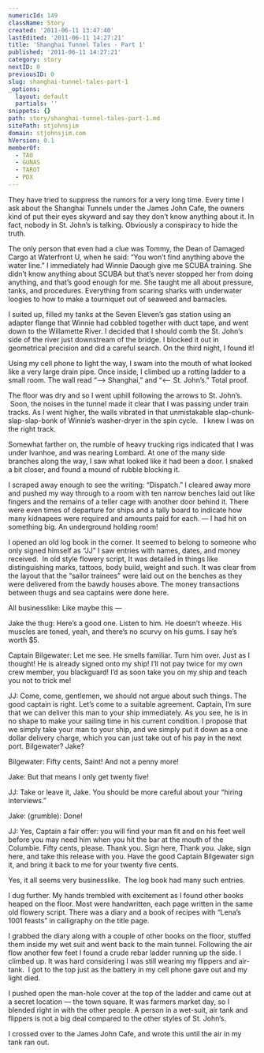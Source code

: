 ```yaml
---
numericId: 149
className: Story
created: '2011-06-11 13:47:40'
lastEdited: '2011-06-11 14:27:21'
title: 'Shanghai Tunnel Tales - Part 1'
published: '2011-06-11 14:27:21'
category: story
nextID: 0
previousID: 0
slug: shanghai-tunnel-tales-part-1
_options:
  layout: default
  partials: ''
snippets: {}
path: story/shanghai-tunnel-tales-part-1.md
sitePath: stjohnsjim
domain: stjohnsjim.com
hVersion: 0.1
memberOf:
  - TAO
  - GUNAS
  - TAROT
  - PDX
---
```


They have tried to suppress the rumors for a very long time. Every time I ask about the Shanghai Tunnels under the James John Cafe, the owners kind of put their eyes skyward and say they don&rsquo;t know anything about it. In fact, nobody in St. John&rsquo;s is talking. Obviously a conspiracy to hide the truth.

The only person that even had a clue was Tommy, the Dean of Damaged Cargo at Waterfront U, when he said: &ldquo;You won&rsquo;t find anything above the water line.&rdquo; I immediately had Winnie Daough give me SCUBA training. She didn&rsquo;t know anything about SCUBA but that&rsquo;s never stopped her from doing anything, and that&rsquo;s good enough for me. She taught me all about pressure, tanks, and procedures. Everything from scaring sharks with underwater loogies to how to make a tourniquet out of seaweed and barnacles.

I suited up, filled my tanks at the Seven Eleven&rsquo;s gas station using an adapter flange that Winnie had cobbled together with duct tape, and went down to the Willamette River. I decided that I should comb the St. John&rsquo;s side of the river just downstream of the bridge. I blocked it out in geometrical precision and did a careful search. On the third night, I found it!

Using my cell phone to light the way, I swam into the mouth of what looked like a very large drain pipe. Once inside, I climbed up a rotting ladder to a small room. The wall read &ldquo;&mdash;&gt; Shanghai,&rdquo; and &ldquo;&lt;&mdash; St. John&rsquo;s.&rdquo; Total proof.

The floor was dry and so I went uphill following the arrows to St. John&rsquo;s. &nbsp;Soon, the noises in the tunnel made it clear that I was passing under train tracks. As I went higher, the walls vibrated in that unmistakable slap-chunk-slap-slap-bonk of Winnie&rsquo;s washer-dryer in the spin cycle. &nbsp; I knew I was on the right track.

Somewhat farther on, the rumble of heavy trucking rigs indicated that I was under Ivanhoe, and was nearing Lombard. At one of the many side branches along the way, I saw what looked like it had been a door. I snaked a bit closer, and found a mound of rubble blocking it.

I scraped away enough to see the writing: &ldquo;Dispatch.&rdquo; I cleared away more and pushed my way through to a room with ten narrow benches laid out like fingers and the remains of a teller cage with another door behind it. There were even times of departure for ships and a tally board to indicate how many kidnapees were required and amounts paid for each. &mdash; I had hit on something big. An underground holding room!

I opened an old log book in the corner. It seemed to belong to someone who only signed himself as &ldquo;JJ&rdquo; I saw entries with names, dates, and money received. &nbsp;In old style flowery script, It was detailed in things like distinguishing marks, tattoos, body build, weight and such. It was clear from the layout that the &ldquo;sailor trainees&rdquo; were laid out on the benches as they were delivered from the bawdy houses above. The money transactions between thugs and sea captains were done here.

All businesslike: Like maybe this &mdash;

Jake the thug: Here&rsquo;s a good one. Listen to him. He doesn&rsquo;t wheeze. His muscles are toned, yeah, and there&rsquo;s no scurvy on his gums. I say he&rsquo;s worth $5.

Captain Bilgewater: Let me see. He smells familiar. Turn him over. Just as I thought! He is already signed onto my ship! I&rsquo;ll not pay twice for my own crew member, you blackguard! I&rsquo;d as soon take you on my ship and teach you not to trick me!

JJ: Come, come, gentlemen, we should not argue about such things. The good captain is right. Let&rsquo;s come to a suitable agreement. Captain, I&rsquo;m sure that we can deliver this man to your ship immediately. As you see, he is in no shape to make your sailing time in his current condition. I propose that we simply take your man to your ship, and we simply put it down as a one dollar delivery charge, which you can just take out of his pay in the next port. Bilgewater? Jake?

Bilgewater: Fifty cents, Saint! And not a penny more!

Jake: But that means I only get twenty five!

JJ: Take or leave it, Jake. You should be more careful about your &ldquo;hiring interviews.&rdquo;

Jake: (grumble): Done!

JJ: Yes, Captain a fair offer: you will find your man fit and on his feet well before you may need him when you hit the bar at the mouth of the Columbie. Fifty cents, please. Thank you. Sign here, Thank you. Jake, sign here, and take this release with you. Have the good Captain Bilgewater sign it, and bring it back to me for your twenty five cents.

Yes, it all seems very businesslike. &nbsp;The log book had many such entries.

I dug further. My hands trembled with excitement as I found other books heaped on the floor. Most were handwritten, each page written in the same old flowery script. There was a diary and a book of recipes with &ldquo;Lena&rsquo;s 1001 feasts&rdquo; in calligraphy on the title page.

I grabbed the diary along with a couple of other books on the floor, stuffed them inside my wet suit and went back to the main tunnel. Following the air flow another few feet I found a crude rebar ladder running up the side. I climbed up. It was hard considering I was still wearing my flippers and air-tank. &nbsp;I got to the top just as the battery in my cell phone gave out and my light died.

I pushed open the man-hole cover at the top of the ladder and came out at a secret location &mdash; the town square. It was farmers market day, so I blended right in with the other people. A person in a wet-suit, air tank and flippers is not a big deal compared to the other styles of St. John&rsquo;s.

I crossed over to the James John Cafe, and wrote this until the air in my tank ran out.
